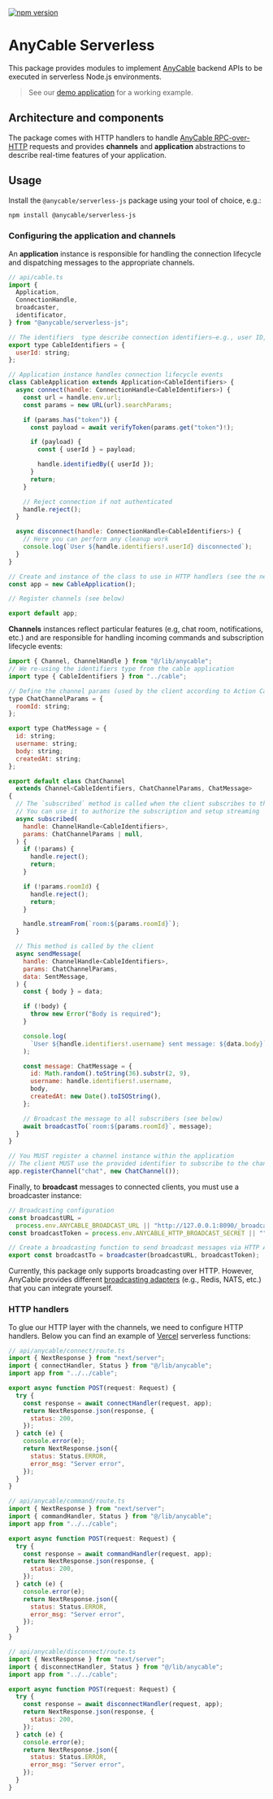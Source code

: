 [![npm version](https://badge.fury.io/js/%40anycable%2serverless-js.svg)](https://badge.fury.io/js/%40anycable%2serverless-js)

# AnyCable Serverless

This package provides modules to implement [AnyCable](https://anycable.io) backend APIs to be executed in serverless Node.js environments.

> See our [demo application](https://github.com/anycable/vercel-anycable-demo) for a working example.

## Architecture and components

The package comes with HTTP handlers to handle [AnyCable RPC-over-HTTP](https://docs.anycable.io/architecture) requests and provides **channels** and **application** abstractions to describe real-time features of your application.

## Usage

Install the `@anycable/serverless-js` package using your tool of choice, e.g.:

```sh
npm install @anycable/serverless-js
```

### Configuring the application and channels

An **application** instance is responsible for handling the connection lifecycle and dispatching messages to the appropriate channels.

```js
// api/cable.ts
import {
  Application,
  ConnectionHandle,
  broadcaster,
  identificator,
} from "@anycable/serverless-js";

// The identifiers  type describe connection identifiers—e.g., user ID, username, etc.
export type CableIdentifiers = {
  userId: string;
};

// Application instance handles connection lifecycle events
class CableApplication extends Application<CableIdentifiers> {
  async connect(handle: ConnectionHandle<CableIdentifiers>) {
    const url = handle.env.url;
    const params = new URL(url).searchParams;

    if (params.has("token")) {
      const payload = await verifyToken(params.get("token")!);

      if (payload) {
        const { userId } = payload;

        handle.identifiedBy({ userId });
      }
      return;
    }

    // Reject connection if not authenticated
    handle.reject();
  }

  async disconnect(handle: ConnectionHandle<CableIdentifiers>) {
    // Here you can perform any cleanup work
    console.log(`User ${handle.identifiers!.userId} disconnected`);
  }
}

// Create and instance of the class to use in HTTP handlers (see the next section)
const app = new CableApplication();

// Register channels (see below)

export default app;
```

**Channels** instances reflect particular features (e.g, chat room, notifications, etc.) and are responsible for handling incoming commands and subscription lifecycle events:

```js
import { Channel, ChannelHandle } from "@/lib/anycable";
// We re-using the identifiers type from the cable application
import type { CableIdentifiers } from "../cable";

// Define the channel params (used by the client according to Action Cable protocol)
type ChatChannelParams = {
  roomId: string;
};

export type ChatMessage = {
  id: string;
  username: string;
  body: string;
  createdAt: string;
};

export default class ChatChannel
  extends Channel<CableIdentifiers, ChatChannelParams, ChatMessage>
{
  // The `subscribed` method is called when the client subscribes to the channel
  // You can use it to authorize the subscription and setup streaming
  async subscribed(
    handle: ChannelHandle<CableIdentifiers>,
    params: ChatChannelParams | null,
  ) {
    if (!params) {
      handle.reject();
      return;
    }

    if (!params.roomId) {
      handle.reject();
      return;
    }

    handle.streamFrom(`room:${params.roomId}`);
  }

  // This method is called by the client
  async sendMessage(
    handle: ChannelHandle<CableIdentifiers>,
    params: ChatChannelParams,
    data: SentMessage,
  ) {
    const { body } = data;

    if (!body) {
      throw new Error("Body is required");
    }

    console.log(
      `User ${handle.identifiers!.username} sent message: ${data.body}`,
    );

    const message: ChatMessage = {
      id: Math.random().toString(36).substr(2, 9),
      username: handle.identifiers!.username,
      body,
      createdAt: new Date().toISOString(),
    };

    // Broadcast the message to all subscribers (see below)
    await broadcastTo(`room:${params.roomId}`, message);
  }
}

// You MUST register a channel instance within the application
// The client MUST use the provided identifier to subscribe to the channel.
app.registerChannel("chat", new ChatChannel());
```

Finally, to **broadcast** messages to connected clients, you must use a broadcaster instance:

```js
// Broadcasting configuration
const broadcastURL =
  process.env.ANYCABLE_BROADCAST_URL || "http://127.0.0.1:8090/_broadcast";
const broadcastToken = process.env.ANYCABLE_HTTP_BROADCAST_SECRET || "";

// Create a broadcasting function to send broadcast messages via HTTP API
export const broadcastTo = broadcaster(broadcastURL, broadcastToken);
```

Currently, this package only supports broadcasting over HTTP. However, AnyCable provides different [broadcasting adapters](https://docs.anycable.io/ruby/broadcast_adapters) (e.g., Redis, NATS, etc.) that you can integrate yourself.

### HTTP handlers

To glue our HTTP layer with the channels, we need to configure HTTP handlers. Below you can find an example of [Vercel](https://vercel.com) serverless functions:

```js
// api/anycable/connect/route.ts
import { NextResponse } from "next/server";
import { connectHandler, Status } from "@/lib/anycable";
import app from "../../cable";

export async function POST(request: Request) {
  try {
    const response = await connectHandler(request, app);
    return NextResponse.json(response, {
      status: 200,
    });
  } catch (e) {
    console.error(e);
    return NextResponse.json({
      status: Status.ERROR,
      error_msg: "Server error",
    });
  }
}

// api/anycable/command/route.ts
import { NextResponse } from "next/server";
import { commandHandler, Status } from "@/lib/anycable";
import app from "../../cable";

export async function POST(request: Request) {
  try {
    const response = await commandHandler(request, app);
    return NextResponse.json(response, {
      status: 200,
    });
  } catch (e) {
    console.error(e);
    return NextResponse.json({
      status: Status.ERROR,
      error_msg: "Server error",
    });
  }
}

// api/anycable/disconnect/route.ts
import { NextResponse } from "next/server";
import { disconnectHandler, Status } from "@/lib/anycable";
import app from "../../cable";

export async function POST(request: Request) {
  try {
    const response = await disconnectHandler(request, app);
    return NextResponse.json(response, {
      status: 200,
    });
  } catch (e) {
    console.error(e);
    return NextResponse.json({
      status: Status.ERROR,
      error_msg: "Server error",
    });
  }
}
```
